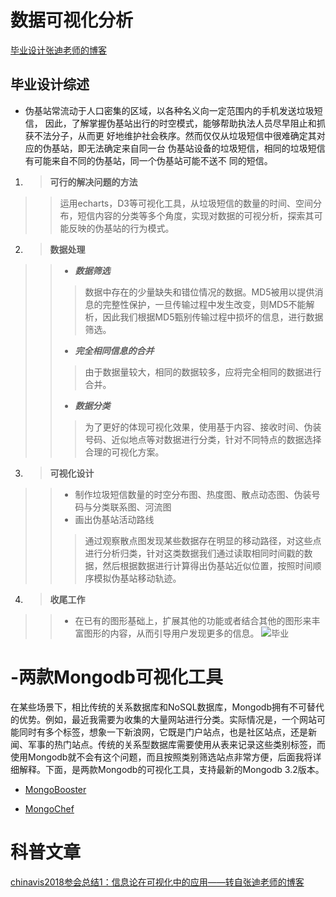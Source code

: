 # 数据可视化分析
[毕业设计张迪老师的博客](http://www.storagelab.org.cn/zhangdi)
## 毕业设计综述
  - 伪基站常流动于人口密集的区域，以各种名义向一定范围内的手机发送垃圾短信， 因此，了解掌握伪基站出行的时空模式，能够帮助执法人员尽早阻止和抓获不法分子，从而更 好地维护社会秩序。然而仅仅从垃圾短信中很难确定其对应的伪基站，即无法确定来自同一台 伪基站设备的垃圾短信，相同的垃圾短信有可能来自不同的伪基站，同一个伪基站可能不送不 同的短信。      
  1. >**可行的解决问题的方法**
  >> 运用echarts，D3等可视化工具，从垃圾短信的数量的时间、空间分布，短信内容的分类等多个角度，实现对数据的可视分析，探索其可能反映的伪基站的行为模式。
  2. >**数据处理**
  >> - ***数据筛选***
  >>> 数据中存在的少量缺失和错位情况的数据。MD5被用以提供消息的完整性保护，一旦传输过程中发生改变，则MD5不能解析，因此我们根据MD5甄别传输过程中损坏的信息，进行数据筛选。
  >> - ***完全相同信息的合并***
  >>> 由于数据量较大，相同的数据较多，应将完全相同的数据进行合并。
  >> - ***数据分类***
  >>> 为了更好的体现可视化效果，使用基于内容、接收时间、伪装号码、近似地点等对数据进行分类，针对不同特点的数据选择合理的可视化方案。
  3. >**可视化设计**
  >> - 制作垃圾短信数量的时空分布图、热度图、散点动态图、伪装号码与分类联系图、河流图
  >> - 画出伪基站活动路线
  >>> 通过观察散点图发现某些数据存在明显的移动路径，对这些点进行分析归类，针对这类数据我们通过读取相同时间戳的数据，然后根据数据进行计算得出伪基站近似位置，按照时间顺序模拟伪基站移动轨迹。
  4. >**收尾工作**
  >> - 在已有的图形基础上，扩展其他的功能或者结合其他的图形来丰富图形的内容，从而引导用户发现更多的信息。
  ![毕业](http://figfavture.github.io/image/542.jpg "狗狗")
  # -两款Mongodb可视化工具
  在某些场景下，相比传统的关系数据库和NoSQL数据库，Mongodb拥有不可替代的优势。例如，最近我需要为收集的大量网站进行分类。实际情况是，一个网站可能同时有多个标签，想象一下新浪网，它既是门户站点，也是社区站点，还是新闻、军事的热门站点。传统的关系型数据库需要使用从表来记录这些类别标签，而使用Mongodb就不会有这个问题，而且按照类别筛选站点非常方便，后面我将详细解释。下面，是两款Mongodb的可视化工具，支持最新的Mongodb 3.2版本。            
   - [MongoBooster](http://mongobooster.com/downloads)                  
   + [MongoChef](http://3t.io/mongochef/download/platform/)
  
# 科普文章
[chinavis2018参会总结1：信息论在可视化中的应用——转自张迪老师的博客](http://www.storagelab.org.cn/zhangdi/2018/08/12/chinavis2018%E5%8F%82%E4%BC%9A%E8%AE%B0%E5%BD%951%EF%BC%9A%E4%BF%A1%E6%81%AF%E8%AE%BA%E5%9C%A8%E5%8F%AF%E8%A7%86%E5%8C%96%E4%B8%AD%E7%9A%84%E5%BA%94%E7%94%A8/)


